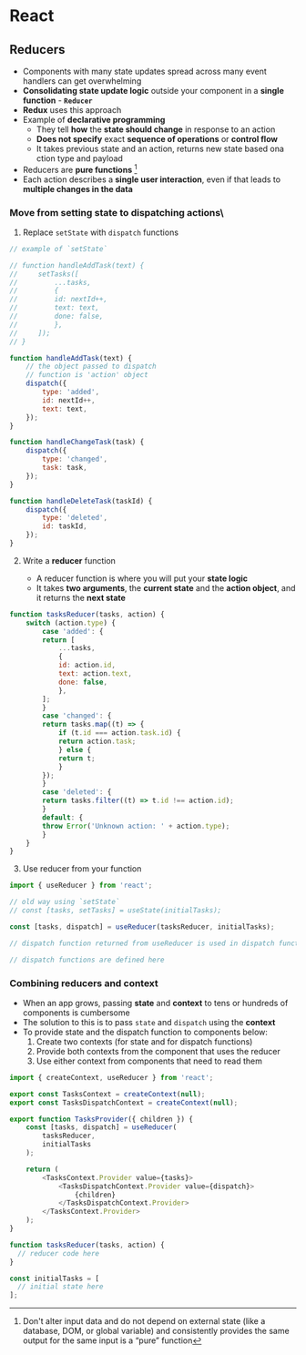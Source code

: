 # **React**

## **Reducers**

* Components with many state updates spread across many event handlers can get overwhelming
* **Consolidating state update logic** outside your component in a **single function** - **`Reducer`**
* **Redux** uses this approach
* Example of **declarative programming**
  * They tell **how** the **state should change** in response to an action
  * **Does not specify** exact **sequence of operations** or **control flow**
  * It takes previous state and an action, returns new state based ona ction type and payload
* Reducers are **pure functions** [^1]
* Each action describes a **single user interaction**, even if that leads to **multiple changes in the data**

### **Move from setting state to dispatching actions**\

1. Replace `setState` with `dispatch` functions

```javascript
// example of `setState`

// function handleAddTask(text) {
//     setTasks([
//         ...tasks,
//         {
//         id: nextId++,
//         text: text,
//         done: false,
//         },
//     ]);
// }

function handleAddTask(text) {
    // the object passed to dispatch 
    // function is 'action' object
    dispatch({
        type: 'added',
        id: nextId++,
        text: text,
    });
}

function handleChangeTask(task) {
    dispatch({
        type: 'changed',
        task: task,
    });
}

function handleDeleteTask(taskId) {
    dispatch({
        type: 'deleted',
        id: taskId,
    });
}
```

2. Write a **reducer** function

   * A reducer function is where you will put your **state logic**
   * It takes **two arguments**, the **current state** and the **action object**, and it returns the **next state**

```javascript
function tasksReducer(tasks, action) {
    switch (action.type) {
        case 'added': {
        return [
            ...tasks,
            {
            id: action.id,
            text: action.text,
            done: false,
            },
        ];
        }
        case 'changed': {
        return tasks.map((t) => {
            if (t.id === action.task.id) {
            return action.task;
            } else {
            return t;
            }
        });
        }
        case 'deleted': {
        return tasks.filter((t) => t.id !== action.id);
        }
        default: {
        throw Error('Unknown action: ' + action.type);
        }
    }
}
```

3. Use reducer from your function

```javascript
import { useReducer } from 'react';

// old way using `setState`
// const [tasks, setTasks] = useState(initialTasks);

const [tasks, dispatch] = useReducer(tasksReducer, initialTasks);

// dispatch function returned from useReducer is used in dispatch functions

// dispatch functions are defined here
```

### **Combining reducers and context**

* When an app grows, passing **state** and **context** to tens or hundreds of components is cumbersome
* The solution to this is to pass `state` and `dispatch` using the **context**
* To provide state and the dispatch function to components below:
    1. Create two contexts (for state and for dispatch functions)
    2. Provide both contexts from the component that uses the reducer
    3. Use either context from components that need to read them

```javascript
import { createContext, useReducer } from 'react';

export const TasksContext = createContext(null);
export const TasksDispatchContext = createContext(null);

export function TasksProvider({ children }) {
    const [tasks, dispatch] = useReducer(
        tasksReducer,
        initialTasks
    );

    return (
        <TasksContext.Provider value={tasks}>
            <TasksDispatchContext.Provider value={dispatch}>
                {children}
            </TasksDispatchContext.Provider>
        </TasksContext.Provider>
    );
}

function tasksReducer(tasks, action) {
  // reducer code here
}

const initialTasks = [
  // initial state here
];
```

[^1]: Don't alter input data and do not depend on external state (like a database, DOM, or global variable) and consistently provides the same output for the same input is a “pure” function
